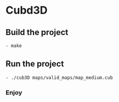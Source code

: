 # Cubd3D

## Build the project
	- make
## Run the project
	- ./cub3D maps/valid_maps/map_medium.cub

### Enjoy

#
